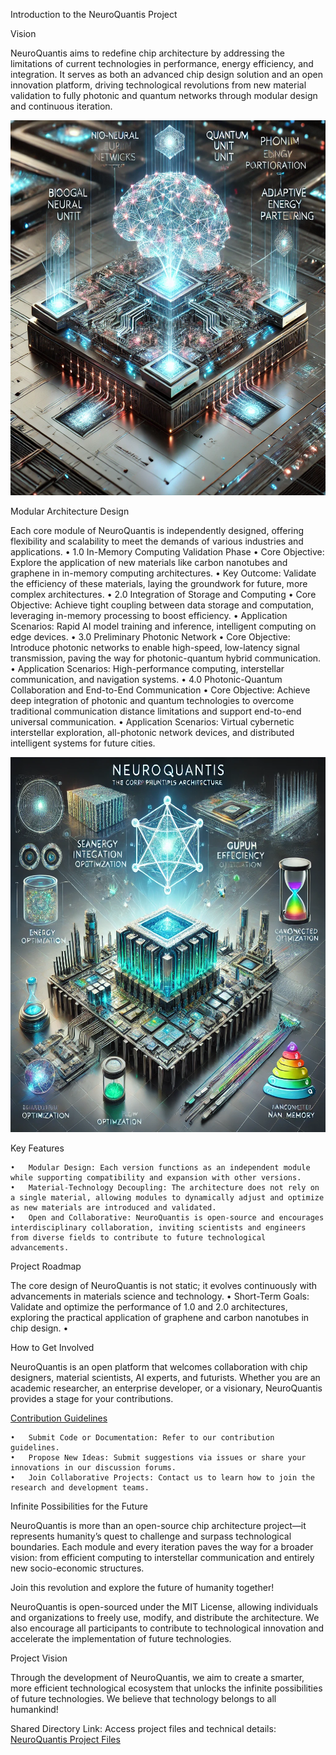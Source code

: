Introduction to the NeuroQuantis Project


Vision

NeuroQuantis aims to redefine chip architecture by addressing the limitations of current technologies in performance, energy efficiency, and integration. It serves as both an advanced chip design solution and an open innovation platform, driving technological revolutions from new material validation to fully photonic and quantum networks through modular design and continuous iteration.

<img src="https://github.com/raw025/NeuroQuantis/blob/main/img/0250111203050.png" width="600" height="600">

Modular Architecture Design

Each core module of NeuroQuantis is independently designed, offering flexibility and scalability to meet the demands of various industries and applications.
	•	1.0 In-Memory Computing Validation Phase
	•	Core Objective: Explore the application of new materials like carbon nanotubes and graphene in in-memory computing architectures.
	•	Key Outcome: Validate the efficiency of these materials, laying the groundwork for future, more complex architectures.
	•	2.0 Integration of Storage and Computing
	•	Core Objective: Achieve tight coupling between data storage and computation, leveraging in-memory processing to boost efficiency.
	•	Application Scenarios: Rapid AI model training and inference, intelligent computing on edge devices.
	•	3.0 Preliminary Photonic Network
	•	Core Objective: Introduce photonic networks to enable high-speed, low-latency signal transmission, paving the way for photonic-quantum hybrid communication.
	•	Application Scenarios: High-performance computing, interstellar communication, and navigation systems.
	•	4.0 Photonic-Quantum Collaboration and End-to-End Communication
	•	Core Objective: Achieve deep integration of photonic and quantum technologies to overcome traditional communication distance limitations and support end-to-end universal communication.
	•	Application Scenarios: Virtual cybernetic interstellar exploration, all-photonic network devices, and distributed intelligent systems for future cities.

<img src="https://github.com/raw025/NeuroQuantis/blob/main/img/_20250111200432.png" width="600" height="600">

Key Features

	•	Modular Design: Each version functions as an independent module while supporting compatibility and expansion with other versions.
	•	Material-Technology Decoupling: The architecture does not rely on a single material, allowing modules to dynamically adjust and optimize as new materials are introduced and validated.
	•	Open and Collaborative: NeuroQuantis is open-source and encourages interdisciplinary collaboration, inviting scientists and engineers from diverse fields to contribute to future technological advancements.

Project Roadmap

The core design of NeuroQuantis is not static; it evolves continuously with advancements in materials science and technology.
	•	Short-Term Goals: Validate and optimize the performance of 1.0 and 2.0 architectures, exploring the practical application of graphene and carbon nanotubes in chip design.
	•	

How to Get Involved

NeuroQuantis is an open platform that welcomes collaboration with chip designers, material scientists, AI experts, and futurists. Whether you are an academic researcher, an enterprise developer, or a visionary, NeuroQuantis provides a stage for your contributions.

<a href="https://github.com/raw025/NeuroQuantis/projects?query=is%3Aopen" >Contribution Guidelines</a>

	•	Submit Code or Documentation: Refer to our contribution guidelines.
	•	Propose New Ideas: Submit suggestions via issues or share your innovations in our discussion forums.
	•	Join Collaborative Projects: Contact us to learn how to join the research and development teams.


Infinite Possibilities for the Future

NeuroQuantis is more than an open-source chip architecture project—it represents humanity’s quest to challenge and surpass technological boundaries. Each module and every iteration paves the way for a broader vision: from efficient computing to interstellar communication and entirely new socio-economic structures.

Join this revolution and explore the future of humanity together!


NeuroQuantis is open-sourced under the MIT License, allowing individuals and organizations to freely use, modify, and distribute the architecture.
We also encourage all participants to contribute to technological innovation and accelerate the implementation of future technologies.

Project Vision

Through the development of NeuroQuantis, we aim to create a smarter, more efficient technological ecosystem that unlocks the infinite possibilities of future technologies. We believe that technology belongs to all humankind!

Shared Directory Link:
Access project files and technical details: <a href="https://drive.google.com/drive/folders/18Ui_xAWhDi8qwQ1prE7Bfr6ZhrNLrFrA?usp=drive_link" >NeuroQuantis Project Files</a>
